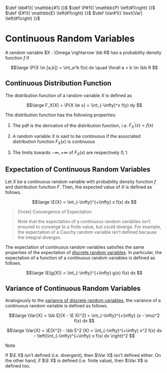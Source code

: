$\def \bb#1{{ \mathbb{#1} }}$
$\def \P#1{{ \mathbb{P} \left(#1\right) }}$
$\def \E#1{{ \mathbb{E} \left(#1\right) }}$
$\def \Var#1{{ \text{Var} \left(#1\right) }}$

# Continuous Random Variables

A random variable $X : \Omega \rightarrow \bb R$ has a probability density function $f$ if

$$\large
	\P{X \in [a,b]} = \int_a^b f(x) dx
	\quad \forall a < b \in \bb R
$$

## Continuous Distribution Function

The distribution function of a random variable $X$ is defined as

$$\large
	F_X(X) = \P{X \le x} = \int_{-\infty}^x f(y) dy
$$

The distribution function has the following properties:

1. The pdf is the derivative of the distribution function, i.e. $F_X^\prime(x) = f(x)$

2. A random variable $X$ is said to be continuous if the associated distribution function $F_X(x)$ is continuous

3. The limits towards $-\infty,+\infty$ of $F_X(x)$ are respectively $0,1$.

## Expectation of Continuous Random Variables

Let $X$ be a continuous random variable with probability density function $f$ and distribution function $F$. Then, the expected value of $X$ is defined as follows.

$$\large
	\E{X} = \int_{-\infty}^{+\infty} x f(x) dx
$$

> [!note] Convergence of Expectation
> 
> Note that the expectation of a continuous random variables isn't ensured to converge to a finite value, but could diverge. For example, the expectation of a Cauchy random variable isn't defined because the integral diverges.

The expectation of continuous random variables satisfies the same properties of the expectation of [discrete random variables](/Probability/Random%20Variables/Expectation.md#Properties%20of%20Expectations). In particular, the expectation of a function of a continuous random variables is defined as follows.

$$\large
	\E{g(X)} = \int_{-\infty}^{+\infty} g(x) f(x) dx
$$

## Variance of Continuous Random Variables

Analogously to the [variance of discrete random variables](/Probability/Random%20Variables/Variance.md), the variance of a continuous random variable is defined as follows.

$$\large
	\Var{X} = \bb E[(X - \E X)^2]
	= \int_{-\infty}^{+\infty} (x - \mu)^2 f(x) dx
$$

$$\large
	\Var{X} = \E{X^2} - \bb E^2 (X)
	= \int_{-\infty}^{+\infty} x^2 f(x) dx
	- \left(\int_{-\infty}^{+\infty} x f(x) dx \right)^2
$$

> [!note]
> 
> If $\E X$ isn't defined (i.e. divergent), then $\Var X$ isn't defined either. On the other hand, if $\E X$ is defined (i.e. finite value), then $\Var X$ is defined too.


